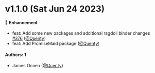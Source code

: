 # v1.1.0 (Sat Jun 24 2023)

#### 🚀 Enhancement

- feat: Add some new packages and additional ragdoll binder changes [#376](https://github.com/Quenty/NevermoreEngine/pull/376) ([@Quenty](https://github.com/Quenty))
- feat: Add PromiseMaid package ([@Quenty](https://github.com/Quenty))

#### Authors: 1

- James Onnen ([@Quenty](https://github.com/Quenty))
